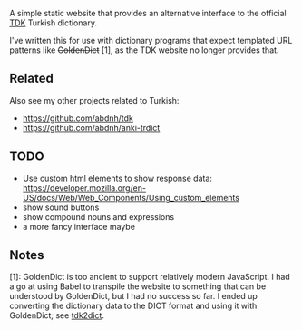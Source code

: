 A simple static website that provides an alternative interface to the official [TDK](https://sozluk.gov.tr/) Turkish dictionary.

I've written this for use with dictionary programs that expect templated URL patterns like ~~GoldenDict~~ [1],
as the TDK website no longer provides that.

## Related

Also see my other projects related to Turkish:
- https://github.com/abdnh/tdk
- https://github.com/abdnh/anki-trdict

## TODO

- Use custom html elements to show response data: https://developer.mozilla.org/en-US/docs/Web/Web_Components/Using_custom_elements
- show sound buttons
- show compound nouns and expressions
- a more fancy interface maybe

## Notes

[1]: GoldenDict is too ancient to support relatively modern JavaScript. I had a go at using Babel to transpile the website
to something that can be understood by GoldenDict, but I had no success so far. I ended up converting the dictionary data to the DICT format and using it with GoldenDict; see [tdk2dict](https://github.com/abdnh/tdk2dict/).

